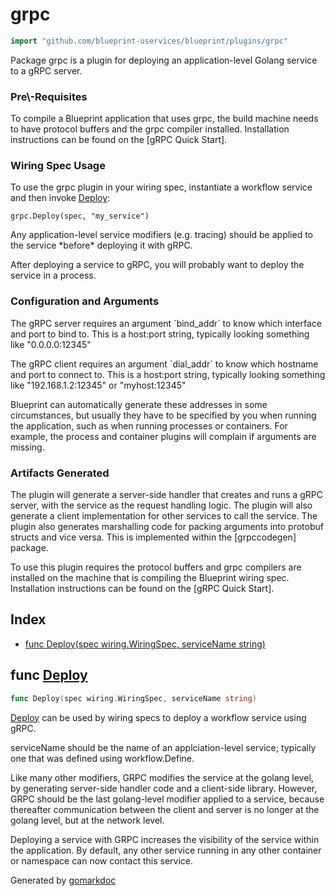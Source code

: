 <!-- Code generated by gomarkdoc. DO NOT EDIT -->

# grpc

```go
import "github.com/blueprint-uservices/blueprint/plugins/grpc"
```

Package grpc is a plugin for deploying an application\-level Golang service to a gRPC server.

### Pre\\\-Requisites

To compile a Blueprint application that uses grpc, the build machine needs to have protocol buffers and the grpc compiler installed. Installation instructions can be found on the \[gRPC Quick Start\].

### Wiring Spec Usage

To use the grpc plugin in your wiring spec, instantiate a workflow service and then invoke [Deploy](<#Deploy>):

```
grpc.Deploy(spec, "my_service")
```

Any application\-level service modifiers \(e.g. tracing\) should be applied to the service \*before\* deploying it with gRPC.

After deploying a service to gRPC, you will probably want to deploy the service in a process.

### Configuration and Arguments

The gRPC server requires an argument \`bind\_addr\` to know which interface and port to bind to. This is a host:port string, typically looking something like "0.0.0.0:12345"

The gRPC client requires an argument \`dial\_addr\` to know which hostname and port to connect to. This is a host:port string, typically looking something like "192.168.1.2:12345" or "myhost:12345"

Blueprint can automatically generate these addresses in some circumstances, but usually they have to be specified by you when running the application, such as when running processes or containers. For example, the process and container plugins will complain if arguments are missing.

### Artifacts Generated

The plugin will generate a server\-side handler that creates and runs a gRPC server, with the service as the request handling logic. The plugin will also generate a client implementation for other services to call the service. The plugin also generates marshalling code for packing arguments into protobuf structs and vice versa. This is implemented within the \[grpccodegen\] package.

To use this plugin requires the protocol buffers and grpc compilers are installed on the machine that is compiling the Blueprint wiring spec. Installation instructions can be found on the \[gRPC Quick Start\].

## Index

- [func Deploy\(spec wiring.WiringSpec, serviceName string\)](<#Deploy>)


<a name="Deploy"></a>
## func [Deploy](<https://github.com/blueprint-uservices/blueprint/blob/main/plugins/grpc/wiring.go#L70>)

```go
func Deploy(spec wiring.WiringSpec, serviceName string)
```

[Deploy](<#Deploy>) can be used by wiring specs to deploy a workflow service using gRPC.

serviceName should be the name of an applciation\-level service; typically one that was defined using workflow.Define.

Like many other modifiers, GRPC modifies the service at the golang level, by generating server\-side handler code and a client\-side library. However, GRPC should be the last golang\-level modifier applied to a service, because thereafter communication between the client and server is no longer at the golang level, but at the network level.

Deploying a service with GRPC increases the visibility of the service within the application. By default, any other service running in any other container or namespace can now contact this service.

Generated by [gomarkdoc](<https://github.com/princjef/gomarkdoc>)
